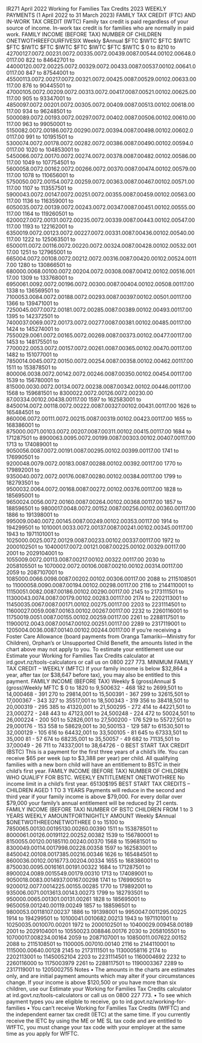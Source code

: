 IR271 April 2022 Working for Families Tax Credits 2023 WEEKLY PAYMENTS (1 April 2022 to 31 March 2023) FAMILY TAX CREDIT (FTC) AND IN-WORK TAX CREDIT (IWTC) Family tax credit is paid regardless of your source of income. In-work tax credit is for families who are normally in paid work. FAMILY INCOME (BEFORE TAX) NUMBER OF CHILDREN ONETWOTHREEFOURFIVESIX Weekly $Annual $FTC $IWTC $FTC $IWTC $FTC $IWTC $FTC $IWTC $FTC $IWTC $FTC $IWTC $ 0 to 8210 to 42700127.0072.00231.0072.00335.0072.00439.0087.00544.00102.00648.00117.00 822 to 84642701 to 44000120.0072.00225.0072.00329.0072.00433.0087.00537.00102.00641.00117.00 847 to 87544001 to 45500113.0072.00217.0072.00321.0072.00425.0087.00529.00102.00633.00117.00 876 to 90445501 to 47000105.0072.00209.0072.00313.0072.00417.0087.00521.00102.00625.00117.00 905 to 93347001 to 4850097.0072.00201.0072.00305.0072.00409.0087.00513.00102.00618.00117.00 934 to 96248501 to 5000089.0072.00193.0072.00297.0072.00402.0087.00506.00102.00610.00117.00 963 to 99050001 to 5150082.0072.00186.0072.00290.0072.00394.0087.00498.00102.00602.00117.00 991 to 101951501 to 5300074.0072.00178.0072.00282.0072.00386.0087.00490.00102.00594.00117.00 1020 to 104853001 to 5450066.0072.00170.0072.00274.0072.00378.0087.00482.00102.00586.00117.00 1049 to 107754501 to 5600058.0072.00162.0072.00266.0072.00370.0087.00474.00102.00579.00117.00 1078 to 110656001 to 5750050.0072.00154.0072.00259.0072.00363.0087.00467.00102.00571.00117.00 1107 to 113557501 to 5900043.0072.00147.0072.00251.0072.00355.0087.00459.00102.00563.00117.00 1136 to 116359001 to 6050035.0072.00139.0072.00243.0072.00347.0087.00451.00102.00555.00117.00 1164 to 119260501 to 6200027.0072.00131.0072.00235.0072.00339.0087.00443.00102.00547.00117.00 1193 to 122162001 to 6350019.0072.00123.0072.00227.0072.00331.0087.00436.00102.00540.00117.00 1222 to 125063501 to 6500011.0072.00116.0072.00220.0072.00324.0087.00428.00102.00532.00117.00 1251 to 127965001 to 665004.0072.00108.0072.00212.0072.00316.0087.00420.00102.00524.00117.00 1280 to 130866501 to 680000.0068.00100.0072.00204.0072.00308.0087.00412.00102.00516.00117.00 1309 to 133768001 to 6950061.0092.0072.00196.0072.00300.0087.00404.00102.00508.00117.00 1338 to 136569501 to 7100053.0084.0072.00188.0072.00293.0087.00397.00102.00501.00117.00 1366 to 139471001 to 7250045.0077.0072.00181.0072.00285.0087.00389.00102.00493.00117.00 1395 to 142372501 to 7400037.0069.0072.00173.0072.00277.0087.00381.00102.00485.00117.00 1424 to 145274001 to 7550029.0061.0072.00165.0072.00269.0087.00373.00102.00477.00117.00 1453 to 148175501 to 7700022.0053.0072.00157.0072.00261.0087.00365.00102.00470.00117.00 1482 to 151077001 to 7850014.0045.0072.00150.0072.00254.0087.00358.00102.00462.00117.00 1511 to 153878501 to 800006.0038.0072.00142.0072.00246.0087.00350.00102.00454.00117.00 1539 to 156780001 to 815000.0030.0072.00134.0072.00238.0087.00342.00102.00446.00117.00 1568 to 159681501 to 8300022.0072.00126.0072.00230.00 87.00334.00102.00438.00117.00 1597 to 162583001 to 8450014.0072.00118.0072.00222.0087.00327.00102.00431.00117.00 1626 to 165484501 to 860006.0072.00111.0072.00215.0087.00319.00102.00423.00117.00 1655 to 168386001 to 875000.0071.00103.0072.00207.0087.00311.00102.00415.00117.00 1684 to 171287501 to 8900063.0095.0072.00199.0087.00303.00102.00407.00117.00 1713 to 174089001 to 9050056.0087.0072.00191.0087.00295.00102.00399.00117.00 1741 to 176990501 to 9200048.0079.0072.00183.0087.00288.00102.00392.00117.00 1770 to 179892001 to 9350040.0072.0072.00176.0087.00280.00102.00384.00117.00 1799 to 182793501 to 9500032.0064.0072.00168.0087.00272.00102.00376.00117.00 1828 to 185695001 to 9650024.0056.0072.00160.0087.00264.00102.00368.00117.00 1857 to 188596501 to 9800017.0048.0072.00152.0087.00256.00102.00360.00117.00 1886 to 191398001 to 995009.0040.0072.00145.0087.00249.00102.00353.00117.00 1914 to 194299501 to 1010001.0033.0072.00137.0087.00241.00102.00345.00117.00 1943 to 1971101001 to 1025000.0025.0072.00129.0087.00233.00102.00337.00117.00 1972 to 2000102501 to 10400017.0072.00121.0087.00225.00102.00329.00117.00 2001 to 2029104001 to 1055009.0072.00113.0087.00217.00102.00322.00117.00 2030 to 2058105501 to 1070002.0072.00106.0087.00210.00102.00314.00117.00 2059 to 2087107001 to 1085000.0066.0098.0087.00202.00102.00306.00117.00 2088 to 2115108501 to 11000058.0090.0087.00194.00102.00298.00117.00 2116 to 2144110001 to 11150051.0082.0087.00186.00102.00290.00117.00 2145 to 2173111501 to 11300043.0074.0087.00179.00102.00283.00117.00 2174 to 2202113001 to 11450035.0067.0087.00171.00102.00275.00117.00 2203 to 2231114501 to 11600027.0059.0087.00163.00102.00267.00117.00 2232 to 2260116001 to 11750019.0051.0087.00155.00102.00259.00117.00 2261 to 2288117501 to 11900012.0043.0087.00147.00102.00251.00117.00 2289 to 2317119001 to 1205004.0036.0087.00140.00102.00244.00117.00 If you’re receiving a Foster Care Allowance (board payments from Oranga Tamariki—Ministry for Children), Orphan’s or Unsupported Child Benefit, the amounts listed in the chart above may not apply to you. To estimate your entitlement use our Estimate your Working for Families Tax Credits calculator at ird.govt.nz/tools-calculators or call us on 0800 227 773. MINIMUM FAMILY TAX CREDIT – WEEKLY (MFTC) If your family income is below $32,864 a year, after tax (or $38,647 before tax), you may also be entitled to this payment. FAMILY INCOME (BEFORE TAX) Weekly $ (gross)Annual $ (gross)Weekly MFTC $ 0 to 1820 to 9,500632 - 468 182 to 2699,501 to 14,000468 - 391 270 to 29814,001 to 15,500391 - 367 299 to 32615,501 to 17,000367 - 343 327 to 35517,001 to 18,500343 - 319 356 to 38418,501 to 20,000319 - 295 385 to 41320,001 to 21,500295 - 272 414 to 44221,501 to 23,000272 - 248 443 to 47123,001 to 24,500248 - 224 472 to 50024,501 to 26,000224 - 200 501 to 52826,001 to 27,500200 - 176 529 to 55727,501 to 29,000176 - 153 558 to 58629,001 to 30,500153 - 129 587 to 61530,501 to 32,000129 - 105 616 to 64432,001 to 33,500105 - 81 645 to 67333,501 to 35,000 81 - 57 674 to 68235,001 to 35,50057 - 49 682 to 71135,501 to 37,00049 - 26 711 to 74337,001 to 38,64726 - 0 BEST START TAX CREDIT (BSTC) This is a payment for the first three years of a child’s life. You can receive $65 per week (up to $3,388 per year) per child. All qualifying families with a new born child will have an entitlement to BSTC in their child’s first year. FAMILY INCOME (BEFORE TAX) NUMBER OF CHILDREN WHO QUALIFY FOR BSTC. WEEKLY ENTITLEMENT ONETWOTHREE No income limit in a child’s first year. $65$130$195 BEST START TAX CREDITS – CHILDREN AGED 1 TO 3 YEARS Payments will reduce in the second and third year if your family income is above $79,000. For every dollar over $79,000 your family’s annual entitlement will be reduced by 21 cents. FAMILY INCOME (BEFORE TAX) NUMBER OF BSTC CHILDREN FROM 1 to 3 YEARS WEEKLY AMOUNTFORTNIGHTLY AMOUNT Weekly $Annual $ONETWOTHREEONETWOTHREE 0 to 15100 to 7850065.00130.00195130.00260.00390 1511 to 153878501 to 8000061.00126.00191122.00252.00382 1539 to 156780001 to 8150055.00120.00185110.00240.00370 1568 to 159681501 to 8300049.00114.0017998.00228.00358 1597 to 162583001 to 8450042.00108.0017385.00216.00346 1626 to 165484501 to 8600036.00102.0016773.00204.00334 1655 to 168386001 to 8750030.0095.0016161.00191.00322 1684 to 171287501 to 8900024.0089.0015549.00179.00310 1713 to 174089001 to 9050018.0083.0014937.00167.00298 1741 to 176990501 to 9200012.0077.0014225.00155.00285 1770 to 179892001 to 935006.0071.0013613.00143.00273 1799 to 182793501 to 950000.0065.001301.00131.00261 1828 to 185695001 to 9650059.001240.00119.00249 1857 to 188596501 to 9800053.00118107.00237 1886 to 191398001 to 9950047.0011295.00225 1914 to 194299501 to 10100041.0010682.00213 1943 to 1971101001 to 10250035.0010070.00201 1972 to 2000102501 to 10400029.009458.00189 2001 to 2029104001 to 10550023.008846.00176 2030 to 2058105501 to 10700017.008234.00164 2059 to 2087107001 to 10850011.007622.00152 2088 to 2115108501 to 1100005.007010.00140 2116 to 2144110001 to 1115000.00640.00128 2145 to 2173111501 to 11300058116 2174 to 2202113001 to 11450052104 2203 to 2231114501 to 1160004692 2232 to 2260116000 to 1175003979 2261 to 2288117501 to 1190003367 2289 to 2317119001 to 1205002755 Notes • The amounts in the charts are estimates only, and are initial payment amounts which may alter if your circumstances change. If your income is above $120,500 or you have more than six children, use our Estimate your Working for Families Tax Credits calculator at ird.govt.nz/tools-calculators or call us on 0800 227 773. • To see which payment types you are eligible to receive, go to ird.govt.nz/working-for-families • You can’t receive Working for Families Tax Credits (WfFTC) and the independent earner tax credit (IETC) at the same time. If you currently receive the IETC by using the ME or ME SL tax code and are entitled to WfFTC, you must change your tax code with your employer at the same time as you apply for WfFTC.
